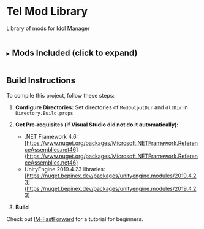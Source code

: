 # Tel Mod Library

Library of mods for Idol Manager

<details>
<summary><h2 style="display: inline-block;">Mods Included (click to expand)</h2></summary>

* Concert Rebalance
* Effortless Training
* Extended SSK
* Fan Attrition
* FastForward
* Going Viral (work in progress - buggy)
* Growing Distant
* IM-HarmonyIntegration Plugin
* JSON Load Order
* MBTI Personalities
* Menu Hotkeys
* ModMenus
* More Sister Groups
* National Tour
* Never Graduate
* Policies That Matter
* Stale Theater Shows
* Star Signs
* Targeted Auditions
* Tour Stamina Limit
* Traits Expansion
* Traits Fix
* Unofficial Patch
* Worker Rights
</details>


## Build Instructions

To compile this project, follow these steps:

1. **Configure Directories:** Set directories of `ModOutputDir` and `dllDir` in `Directory.Build.props`

2. **Get Pre-requisites (if Visual Studio did not do it automatically):** 
   - .NET Framework 4.6: [https://www.nuget.org/packages/Microsoft.NETFramework.ReferenceAssemblies.net46](https://www.nuget.org/packages/Microsoft.NETFramework.ReferenceAssemblies.net46)
   - UnityEngine 2019.4.23 libraries: [https://nuget.bepinex.dev/packages/unityengine.modules/2019.4.23](https://nuget.bepinex.dev/packages/unityengine.modules/2019.4.23)

3. **Build**


Check out [IM-FastForward](https://github.com/ui3TD/IM-FastForward) for a tutorial for beginners.
